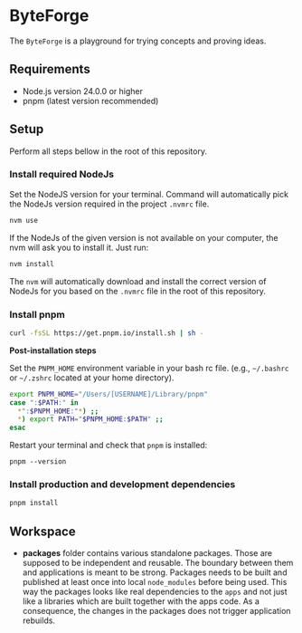 # ByteForge

The `ByteForge` is a playground for trying concepts and proving ideas.

## Requirements

- Node.js version 24.0.0 or higher
- pnpm (latest version recommended)

## Setup

Perform all steps bellow in the root of this repository.

### Install required NodeJs

Set the NodeJS version for your terminal. Command will automatically pick the NodeJs version required in the project `.nvmrc` file.

```sh
nvm use
```

If the NodeJs of the given version is not available on your computer, the nvm will ask you to install it. Just run:

```sh
nvm install
```

The `nvm` will automatically download and install the correct version of NodeJs for you based on the `.nvmrc` file in the root of this repository.

### Install pnpm

```sh
curl -fsSL https://get.pnpm.io/install.sh | sh -
```

**Post-installation steps**

Set the `PNPM_HOME` environment variable in your bash rc file. 
(e.g., `~/.bashrc` or `~/.zshrc` located at your home directory).

```sh
export PNPM_HOME="/Users/[USERNAME]/Library/pnpm"
case ":$PATH:" in
  *":$PNPM_HOME:"*) ;;
  *) export PATH="$PNPM_HOME:$PATH" ;;
esac
```

Restart your terminal and check that `pnpm` is installed:

```
pnpm --version
```

### Install production and development dependencies

```sh
pnpm install
```

## Workspace

- **packages** folder contains various standalone packages. Those are supposed to
    be independent and reusable. The boundary between them and applications is
    meant to be strong. Packages needs to be built and published at least once 
    into local `node_modules` before being used. This way the packages looks like
    real dependencies to the `apps` and not just like a libraries which are built
    together with the apps code. As a consequence, the changes in the packages
    does not trigger application rebuilds.